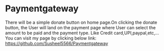 # Paymentgateway
There will be a simple donate button on home page.On clicking the donate button,
the User will land on the payment page where User can select the amount to be paid and the payment type.
Like Credit card,UPI,paypal,etc,...
You can visit my page by clicking below link:
https://github.com/Susheel5566/Paymentgateway
